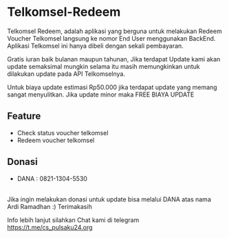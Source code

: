 # Telkomsel-Redeem

Telkomsel Redeem, adalah aplikasi yang berguna untuk melakukan Redeem Voucher Telkomsel langsung ke nomor End User menggunakan BackEnd.
Aplikasi Telkomsel ini hanya dibeli dengan sekali pembayaran.

Gratis iuran baik bulanan maupun tahunan, Jika terdapat Update kami akan update semaksimal mungkin selama itu masih memungkinkan untuk dilakukan update pada API Telkomselnya.

Untuk biaya update estimasi Rp50.000 jika terdapat update yang memang sangat menyulitkan. Jika update minor maka FREE BIAYA UPDATE

## Feature 
* Check status voucher telkomsel
* Redeem voucher telkomsel

## Donasi
* DANA : 0821-1304-5530
<br>
Jika ingin melakukan donasi untuk update bisa melalui DANA atas nama Ardi Ramadhan :) Terimakasih

Info lebih lanjut silahkan Chat kami di telegram https://t.me/cs_pulsaku24.org
